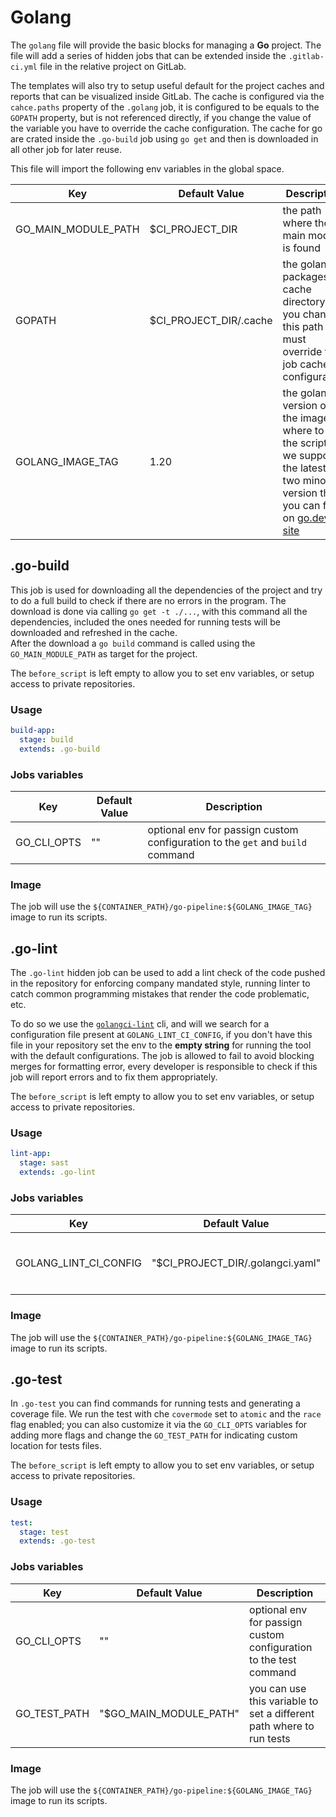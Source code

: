 # Golang

The `golang` file will provide the basic blocks for managing a **Go** project.
The file will add a series of hidden jobs that can be extended inside the `.gitlab-ci.yml` file in the relative
project on GitLab.

The templates will also try to setup useful default for the project caches and reports that can be visualized inside
GitLab. The cache is configured via the `cahce.paths` property of the `.golang` job, it is configured to be equals to
the `GOPATH` property, but is not referenced directly, if you change the value of the variable you have to override
the cache configuration. The cache for go are crated inside the `.go-build` job using `go get` and then is downloaded
in all other job for later reuse.

This file will import the following env variables in the global space.

| Key | Default Value | Description  |
| --- | --- | --- |
| GO_MAIN_MODULE_PATH | $CI_PROJECT_DIR | the path where the main module is found |
| GOPATH | $CI_PROJECT_DIR/.cache | the golang packages cache directory, if you change this path you must override the job cache configuration |
| GOLANG_IMAGE_TAG | 1.20 | the golang version of the image where to run the scripts, we support the latest two minor version that you can find on [go.dev site] |

## .go-build

This job is used for downloading all the dependencies of the project and try to do a full build to check if there are
no errors in the program. The download is done via calling `go get -t ./...`, with this command all the dependencies,
included the ones needed for running tests will be downloaded and refreshed in the cache.  
After the download a `go build` command is called using the `GO_MAIN_MODULE_PATH` as target for the project.

The `before_script` is left empty to allow you to set env variables, or setup access to private repositories.

### Usage

```yaml
build-app:
  stage: build
  extends: .go-build
```

### Jobs variables

| Key | Default Value | Description  |
| --- | --- | --- |
| GO_CLI_OPTS | "" | optional env for passign custom configuration to the `get` and `build` command |

### Image

The job will use the `${CONTAINER_PATH}/go-pipeline:${GOLANG_IMAGE_TAG}` image to run its scripts.

## .go-lint

The `.go-lint` hidden job can be used to add a lint check of the code pushed in the repository for enforcing
company mandated style, running linter to catch common programming mistakes that render the code problematic, etc.

To do so we use the [`golangci-lint`] cli, and will we search for a configuration file present at
`GOLANG_LINT_CI_CONFIG`, if you don't have this file in your repository set the env to the **empty string** for
running the tool with the default configurations. The job is allowed to fail to avoid blocking merges for
formatting error, every developer is responsible to check if this job will report errors and to fix them appropriately.

The `before_script` is left empty to allow you to set env variables, or setup access to private repositories.

### Usage

```yaml
lint-app:
  stage: sast
  extends: .go-lint
```

### Jobs variables

| Key | Default Value | Description  |
| --- | --- | --- |
| GOLANG_LINT_CI_CONFIG | "$CI_PROJECT_DIR/.golangci.yaml" | path of the `golangci-lint` configuration file |

### Image

The job will use the `${CONTAINER_PATH}/go-pipeline:${GOLANG_IMAGE_TAG}` image to run its scripts.

## .go-test

In `.go-test` you can find commands for running tests and generating a coverage file. We run the test with che
`covermode` set to `atomic` and the `race` flag enabled; you can also customize it via the `GO_CLI_OPTS` variables
for adding more flags and change the `GO_TEST_PATH` for indicating custom location for tests files.

The `before_script` is left empty to allow you to set env variables, or setup access to private repositories.

### Usage

```yaml
test:
  stage: test
  extends: .go-test
```

### Jobs variables

| Key | Default Value | Description  |
| --- | --- | --- |
| GO_CLI_OPTS | "" | optional env for passign custom configuration to the test command |
| GO_TEST_PATH | "$GO_MAIN_MODULE_PATH" | you can use this variable to set a different path where to run tests |

### Image

The job will use the `${CONTAINER_PATH}/go-pipeline:${GOLANG_IMAGE_TAG}` image to run its scripts.

[go.dev site]: https://go.dev/dl/ (Golang supported versions)
[`golangci-lint`]: https://golangci-lint.run (golangci-lint is a Go linters aggregator)
